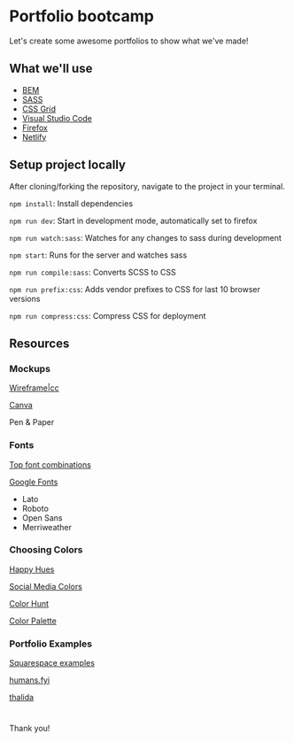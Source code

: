 # Portfolio bootcamp
Let's create some awesome portfolios to show what we've made!

## What we'll use
- [BEM](http://getbem.com/)
- [SASS](https://sass-lang.com/)
- [CSS Grid](https://css-tricks.com/snippets/css/complete-guide-grid/)
- [Visual Studio Code](https://code.visualstudio.com/)
- [Firefox](https://www.mozilla.org/en-US/firefox/new/)
- [Netlify](https://www.netlify.com/)

## Setup project locally

After cloning/forking the repository, navigate to the project in your terminal.

`npm install`: Install dependencies

`npm run dev`: Start in development mode, automatically set to firefox

`npm run watch:sass`: Watches for any changes to sass during development

`npm start`: Runs for the server and watches sass

`npm run compile:sass`: Converts SCSS to CSS

`npm run prefix:css`: Adds vendor prefixes to CSS for last 10 browser versions

`npm run compress:css`: Compress CSS for deployment

## Resources

### Mockups
[Wireframe|cc](https://wireframe.cc/)

[Canva](https://www.canva.com/)

Pen & Paper

### Fonts

[Top font combinations](https://blog.marvelapp.com/top-font-combinations/)

[Google Fonts](https://fonts.google.com/)
  - Lato
  - Roboto
  - Open Sans
  - Merriweather

### Choosing Colors

[Happy Hues](https://www.happyhues.co/)

[Social Media Colors](https://www.lockedownseo.com/social-media-colors/)

[Color Hunt](https://colorhunt.co/)

[Color Palette](https://www.canva.com/colors/color-palettes/)

### Portfolio Examples

[Squarespace examples](https://www.squarespace.com/templates/personal-CV)

[humans.fyi](https://humans.fyi/)

[thalida](https://thalida.me/)



#
Thank you!
